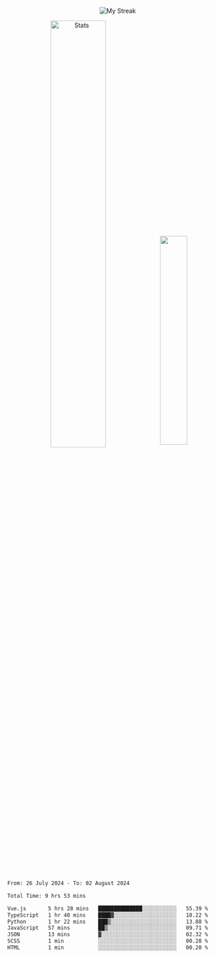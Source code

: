 <p align="center">
<picture>
  <source media="(prefers-color-scheme: dark)" srcset="http://github-readme-streak-stats.herokuapp.com?user=semolik&theme=dark&hide_border=true&background=DD272700">
  <img alt="My Streak" src="http://github-readme-streak-stats.herokuapp.com?user=semolik&hide_border=true">
</picture>
</p>
<div align="center">
  <picture>
    <source media="(prefers-color-scheme: dark)" srcset="https://github-readme-stats.vercel.app/api?username=semolik&show_icons=true&bg_color=DD272700&hide_border=true&theme=dark">
        <img alt="Stats" src="https://github-readme-stats.vercel.app/api?username=semolik&show_icons=true&bg_color=DD272700&hide_border=true" width="50%" >
  </picture>
  <sup>
  <picture>
  <source media="(prefers-color-scheme: dark)" srcset="https://github-readme-stats.vercel.app/api/top-langs/?username=semolik&layout=compact&hide_border=true&bg_color=DD272700&theme=dark">
  <img src="https://github-readme-stats.vercel.app/api/top-langs/?username=semolik&layout=compact&hide_border=true" width="35%" />
  </picture>
  </sup>
</div>
<!--START_SECTION:waka-->

```txt
From: 26 July 2024 - To: 02 August 2024

Total Time: 9 hrs 53 mins

Vue.js       5 hrs 28 mins   ██████████████░░░░░░░░░░░   55.39 %
TypeScript   1 hr 48 mins    ████▓░░░░░░░░░░░░░░░░░░░░   18.22 %
Python       1 hr 22 mins    ███▒░░░░░░░░░░░░░░░░░░░░░   13.88 %
JavaScript   57 mins         ██▒░░░░░░░░░░░░░░░░░░░░░░   09.71 %
JSON         13 mins         ▓░░░░░░░░░░░░░░░░░░░░░░░░   02.32 %
SCSS         1 min           ░░░░░░░░░░░░░░░░░░░░░░░░░   00.28 %
HTML         1 min           ░░░░░░░░░░░░░░░░░░░░░░░░░   00.20 %
```

<!--END_SECTION:waka-->

